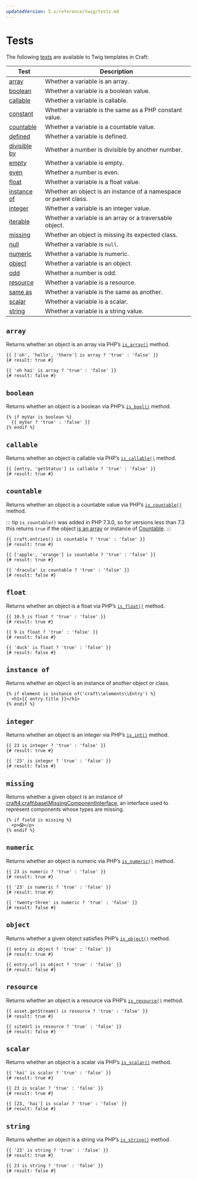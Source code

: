 ```yaml
---
updatedVersion: 5.x/reference/twig/tests.md
---
```


# Tests

The following [tests](https://twig.symfony.com/doc/3.x/templates.html#test-operator) are available to Twig templates in Craft:

Test | Description
---- | -----------
[array](#array) | Whether a variable is an array.
[boolean](#boolean) | Whether a variable is a boolean value.
[callable](#callable) | Whether a variable is callable.
[constant](https://twig.symfony.com/doc/3.x/tests/constant.html) | Whether a variable is the same as a PHP constant value.
[countable](#countable) | Whether a variable is a countable value.
[defined](https://twig.symfony.com/doc/3.x/tests/defined.html) | Whether a variable is defined.
[divisible by](https://twig.symfony.com/doc/3.x/tests/divisibleby.html) | Whether a number is divisible by another number.
[empty](https://twig.symfony.com/doc/3.x/tests/empty.html) | Whether a variable is empty.
[even](https://twig.symfony.com/doc/3.x/tests/even.html) | Whether a number is even.
[float](#float) | Whether a variable is a float value.
[instance of](#instance-of) | Whether an object is an instance of a namespace or parent class.
[integer](#integer) | Whether a variable is an integer value.
[iterable](https://twig.symfony.com/doc/3.x/tests/iterable.html) | Whether a variable is an array or a traversable object.
[missing](#missing) | Whether an object is missing its expected class.
[null](https://twig.symfony.com/doc/3.x/tests/null.html) | Whether a variable is `null`.
[numeric](#numeric) | Whether a variable is numeric.
[object](#object) | Whether a variable is an object.
[odd](https://twig.symfony.com/doc/3.x/tests/odd.html) | Whether a number is odd.
[resource](#resource) | Whether a variable is a resource.
[same as](https://twig.symfony.com/doc/3.x/tests/sameas.html) | Whether a variable is the same as another.
[scalar](#scalar) | Whether a variable is a scalar.
[string](#string) | Whether a variable is a string value.

## `array`

Returns whether an object is an array via PHP’s [`is_array()`](https://www.php.net/manual/en/function.is-array.php) method.

```twig
{{ ['oh', 'hello', 'there'] is array ? 'true' : 'false' }}
{# result: true #}

{{ 'oh hai' is array ? 'true' : 'false' }}
{# result: false #}
```

## `boolean`

Returns whether an object is a boolean via PHP’s [`is_bool()`](https://www.php.net/manual/en/function.is-bool.php) method.

```twig
{% if myVar is boolean %}
  {{ myVar ? 'true' : 'false' }}
{% endif %}
```

## `callable`

Returns whether an object is callable via PHP’s [`is_callable()`](https://www.php.net/manual/en/function.is-callable.php) method.

```twig
{{ [entry, 'getStatus'] is callable ? 'true' : 'false' }}
{# result: true #}
```

## `countable`

Returns whether an object is a countable value via PHP’s [`is_countable()`](https://www.php.net/manual/en/function.is-countable.php) method.

::: tip
`is_countable()` was added in PHP 7.3.0, so for versions less than 7.3 this returns `true` if the object [is an array](#array) or instance of [Countable](https://www.php.net/manual/en/class.countable.php).
:::

```twig
{{ craft.entries() is countable ? 'true' : 'false' }}
{# result: true #}

{{ ['apple', 'orange'] is countable ? 'true' : 'false' }}
{# result: true #}

{{ 'dracula' is countable ? 'true' : 'false' }}
{# result: false #}
```

## `float`

Returns whether an object is a float via PHP’s [`is_float()`](https://www.php.net/manual/en/function.is-float.php) method.

```twig
{{ 10.5 is float ? 'true' : 'false' }}
{# result: true #}

{{ 9 is float ? 'true' : 'false' }}
{# result: false #}

{{ 'duck' is float ? 'true' : 'false' }}
{# result: false #}
```

## `instance of`

Returns whether an object is an instance of another object or class.

```twig
{% if element is instance of('craft\\elements\\Entry') %}
  <h1>{{ entry.title }}</h1>
{% endif %}
```

## `integer`

Returns whether an object is an integer via PHP’s [`is_int()`](https://www.php.net/manual/en/function.is-int.php) method.

```twig
{{ 23 is integer ? 'true' : 'false' }}
{# result: true #}

{{ '23' is integer ? 'true' : 'false' }}
{# result: false #}
```

## `missing`

Returns whether a given object is an instance of <craft4:craft\base\MissingComponentInterface>, an interface used to represent components whose types are missing.

```twig
{% if field is missing %}
  <p>😱</p>
{% endif %}
```

## `numeric`

Returns whether an object is numeric via PHP’s [`is_numeric()`](https://www.php.net/manual/en/function.is-numeric.php) method.

```twig
{{ 23 is numeric ? 'true' : 'false' }}
{# result: true #}

{{ '23' is numeric ? 'true' : 'false' }}
{# result: true #}

{{ 'twenty-three' is numeric ? 'true' : 'false' }}
{# result: false #}
```

## `object`

Returns whether a given object satisfies PHP’s [`is_object()`](https://www.php.net/manual/en/function.is-object.php) method.

```twig
{{ entry is object ? 'true' : 'false' }}
{# result: true #}

{{ entry.url is object ? 'true' : 'false' }}
{# result: false #}
```

## `resource`

Returns whether an object is a resource via PHP’s [`is_resource()`](https://www.php.net/manual/en/function.is-resource.php) method.

```twig
{{ asset.getStream() is resource ? 'true' : 'false' }}
{# result: true #}

{{ siteUrl is resource ? 'true' : 'false' }}
{# result: false #}
```

## `scalar`

Returns whether an object is a scalar via PHP’s [`is_scalar()`](https://www.php.net/manual/en/function.is-scalar.php) method.

```twig
{{ 'hai' is scalar ? 'true' : 'false' }}
{# result: true #}

{{ 23 is scalar ? 'true' : 'false' }}
{# result: true #}

{{ [23, 'hai'] is scalar ? 'true' : 'false' }}
{# result: false #}
```

## `string`

Returns whether an object is a string via PHP’s [`is_string()`](https://www.php.net/manual/en/function.is-string.php) method.

```twig
{{ '23' is string ? 'true' : 'false' }}
{# result: true #}

{{ 23 is string ? 'true' : 'false' }}
{# result: false #}
```
